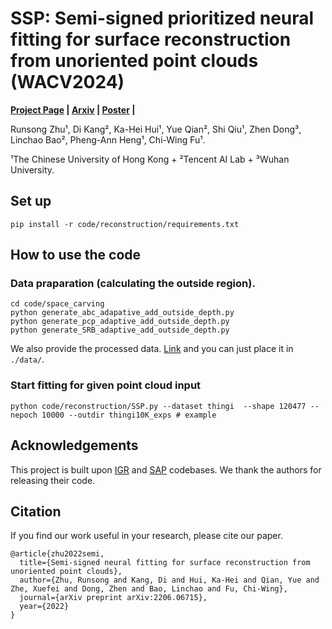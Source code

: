 <!-- > SSP: Semi-signed prioritized neural fitting for surface reconstruction\\ from unoriented point clouds<br>
> Runsong Zhu¹, Di Kang², Ka-Hei Hui¹, Yue Qian², Shi Qiu¹, Zhen Dong³, Linchao Bao², Pheng-Ann Heng¹, Chi-Wing Fu¹ <br>
> [Project Page](https://runsong123.github.io/SSP/)
¹The Chinese University of Hong Kong + ²Tencent AI Lab + ³Wuhan University.
Under construction ... -->


# SSP: Semi-signed prioritized neural fitting for surface reconstruction from unoriented point clouds (WACV2024)

**[Project Page](https://runsong123.github.io/SSP/) | [Arxiv](https://arxiv.org/abs/2206.06715) |  [Poster](https://runsong123.github.io/SSP/) |**

Runsong Zhu¹, Di Kang², Ka-Hei Hui¹, Yue Qian², Shi Qiu¹, Zhen Dong³, Linchao Bao², Pheng-Ann Heng¹, Chi-Wing Fu¹.

¹The Chinese University of Hong Kong + ²Tencent AI Lab + ³Wuhan University.


## Set up
```
pip install -r code/reconstruction/requirements.txt
```


## How to use the code


### Data praparation (calculating the outside region). 
```
cd code/space_carving
python generate_abc_adapative_add_outside_depth.py
python generate_pcp_adaptive_add_outside_depth.py
python generate_SRB_adaptive_add_outside_depth.py
```
We also provide the processed data. [Link](https://runsong123.github.io/SSP/) and you can just place it in ```./data/```.
###  Start fitting for given point cloud input
```
python code/reconstruction/SSP.py --dataset thingi  --shape 120477 --nepoch 10000 --outdir thingi10K_exps # example
```

## Acknowledgements
This project is built upon [IGR](https://github.com/amosgropp/IGR) and [SAP](https://github.com/autonomousvision/shape_as_points.git) codebases. We thank the authors for releasing their code.

## Citation
If you find our work useful in your research, please cite our paper. 
```
@article{zhu2022semi,
  title={Semi-signed neural fitting for surface reconstruction from unoriented point clouds},
  author={Zhu, Runsong and Kang, Di and Hui, Ka-Hei and Qian, Yue and Zhe, Xuefei and Dong, Zhen and Bao, Linchao and Fu, Chi-Wing},
  journal={arXiv preprint arXiv:2206.06715},
  year={2022}
}
```


